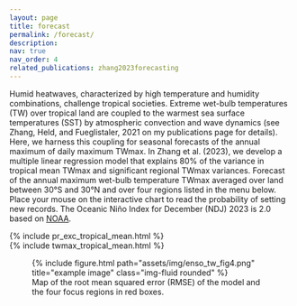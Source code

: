 ```yaml
---
layout: page
title: forecast
permalink: /forecast/
description: 
nav: true
nav_order: 4
related_publications: zhang2023forecasting
---
```

Humid heatwaves, characterized by high temperature and humidity combinations, challenge tropical societies. Extreme wet-bulb temperatures (TW) over tropical land are coupled to the warmest sea surface temperatures (SST) by atmospheric convection and wave dynamics (see Zhang, Held, and Fueglistaler, 2021 on my publications page for details). Here, we harness this coupling for seasonal forecasts of the annual maximum of daily maximum TWmax. In Zhang et al. (2023), we develop a multiple linear regression model that explains 80% of the variance in tropical mean TWmax and significant regional TWmax variances. Forecast of the annual maximum wet-bulb temperature TWmax averaged over land between 30°S and 30°N and over four regions listed in the menu below. Place your mouse on the interactive chart to read the probability of setting new records. The Oceanic Niño Index for December (NDJ) 2023 is 2.0 based on [NOAA](https://origin.cpc.ncep.noaa.gov/products/analysis_monitoring/ensostuff/ONI_v5.php).


<div class="figure-container">
  <div class="figure-item">
   {% include pr_exc_tropical_mean.html %}
     </div>
  <div class="figure-item">
    {% include twmax_tropical_mean.html %}
  </div>
</div>






<div class="row">
    <div class="col-md-16 mt-6 mt-md-0 mx-auto"> 
        <figure class="figure">
            {% include figure.html path="assets/img/enso_tw_fig4.png" title="example image" class="img-fluid rounded" %}
            <figcaption class="figure-caption text-center">Map of the root mean squared error (RMSE) of the model and the four focus regions in red boxes.</figcaption>
        </figure>
    </div>
</div>



